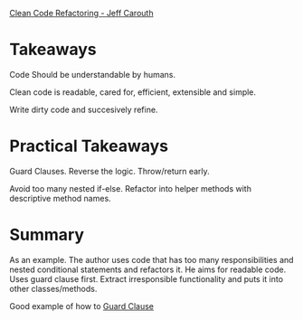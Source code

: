 [Clean Code Refactoring - Jeff Carouth](https://www.youtube.com/watch?v=3oVNbNaitRA)

# Takeaways

Code Should be understandable by humans. 

Clean code is readable, cared for, efficient, extensible and simple.

Write dirty code and succesively refine.


# Practical Takeaways
Guard Clauses. Reverse the logic. Throw/return early.

Avoid too many nested if-else. Refactor into helper methods with descriptive method names.


# Summary
As an example. The author uses code that has too many responsibilities and nested conditional statements and refactors it. 
He aims for readable code. Uses guard clause first. Extract irresponsible functionality and puts it into other classes/methods.

Good example of how to [Guard Clause](https://codeinphp.github.io/post/replace-nested-conditions-with-guard-clauses/)


